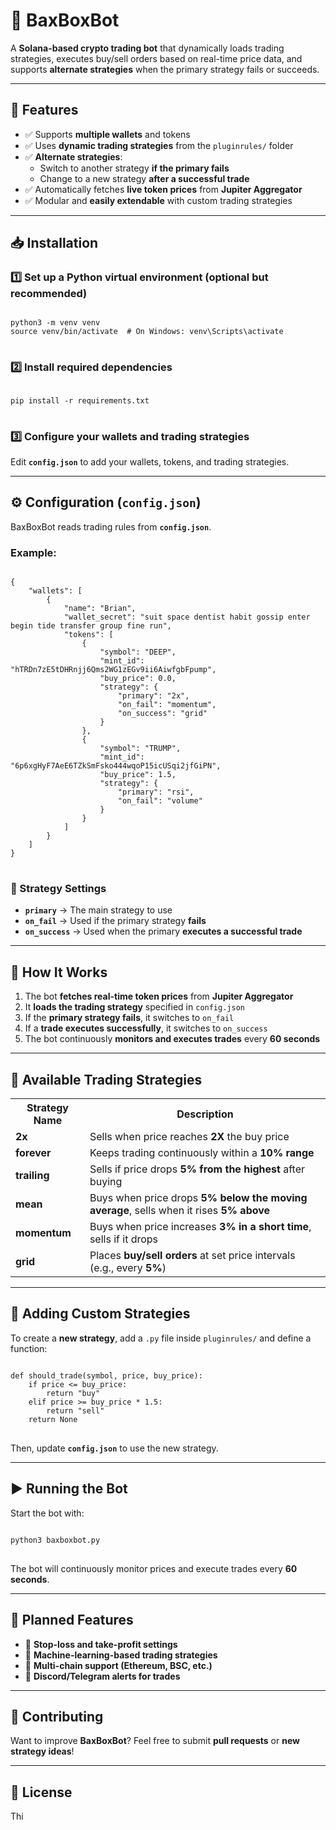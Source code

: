 <h1>🚀 BaxBoxBot</h1>
<p>A <b>Solana-based crypto trading bot</b> that dynamically loads trading strategies, executes buy/sell orders based on real-time price data, and supports <b>alternate strategies</b> when the primary strategy fails or succeeds.</p>

<hr>

<h2>📌 Features</h2>
<ul>
    <li>✅ Supports <b>multiple wallets</b> and tokens</li>
    <li>✅ Uses <b>dynamic trading strategies</b> from the <code>pluginrules/</code> folder</li>
    <li>✅ <b>Alternate strategies</b>:
        <ul>
            <li>Switch to another strategy <b>if the primary fails</b></li>
            <li>Change to a new strategy <b>after a successful trade</b></li>
        </ul>
    </li>
    <li>✅ Automatically fetches <b>live token prices</b> from <b>Jupiter Aggregator</b></li>
    <li>✅ Modular and <b>easily extendable</b> with custom trading strategies</li>
</ul>

<hr>

<h2>📥 Installation</h2>
<h3>1️⃣ Set up a Python virtual environment (optional but recommended)</h3>
<pre>
<code>
python3 -m venv venv
source venv/bin/activate  # On Windows: venv\Scripts\activate
</code>
</pre>

<h3>2️⃣ Install required dependencies</h3>
<pre>
<code>
pip install -r requirements.txt
</code>
</pre>

<h3>3️⃣ Configure your wallets and trading strategies</h3>
<p>Edit <b><code>config.json</code></b> to add your wallets, tokens, and trading strategies.</p>

<hr>

<h2>⚙️ Configuration (<code>config.json</code>)</h2>
<p>BaxBoxBot reads trading rules from <b><code>config.json</code></b>.</p>

<h3>Example:</h3>
<pre>
<code>
{
    "wallets": [
        {
            "name": "Brian",
            "wallet_secret": "suit space dentist habit gossip enter begin tide transfer group fine run",
            "tokens": [
                {
                    "symbol": "DEEP",
                    "mint_id": "hTRDn7zE5tDHRnjj6Qms2WG1zEGv9ii6AiwfgbFpump",
                    "buy_price": 0.0,
                    "strategy": {
                        "primary": "2x",
                        "on_fail": "momentum",
                        "on_success": "grid"
                    }
                },
                {
                    "symbol": "TRUMP",
                    "mint_id": "6p6xgHyF7AeE6TZkSmFsko444wqoP15icUSqi2jfGiPN",
                    "buy_price": 1.5,
                    "strategy": {
                        "primary": "rsi",
                        "on_fail": "volume"
                    }
                }
            ]
        }
    ]
}
</code>
</pre>

<h3>🔄 Strategy Settings</h3>
<ul>
    <li><b><code>primary</code></b> → The main strategy to use</li>
    <li><b><code>on_fail</code></b> → Used if the primary strategy <b>fails</b></li>
    <li><b><code>on_success</code></b> → Used when the primary <b>executes a successful trade</b></li>
</ul>

<hr>

<h2>🚀 How It Works</h2>
<ol>
    <li>The bot <b>fetches real-time token prices</b> from <b>Jupiter Aggregator</b></li>
    <li>It <b>loads the trading strategy</b> specified in <code>config.json</code></li>
    <li>If the <b>primary strategy fails</b>, it switches to <code>on_fail</code></li>
    <li>If a <b>trade executes successfully</b>, it switches to <code>on_success</code></li>
    <li>The bot continuously <b>monitors and executes trades</b> every <b>60 seconds</b></li>
</ol>

<hr>

<h2>📌 Available Trading Strategies</h2>
<table>
    <tr>
        <th>Strategy Name</th>
        <th>Description</th>
    </tr>
    <tr>
        <td><b>2x</b></td>
        <td>Sells when price reaches <b>2X</b> the buy price</td>
    </tr>
    <tr>
        <td><b>forever</b></td>
        <td>Keeps trading continuously within a <b>10% range</b></td>
    </tr>
    <tr>
        <td><b>trailing</b></td>
        <td>Sells if price drops <b>5% from the highest</b> after buying</td>
    </tr>
    <tr>
        <td><b>mean</b></td>
        <td>Buys when price drops <b>5% below the moving average</b>, sells when it rises <b>5% above</b></td>
    </tr>
    <tr>
        <td><b>momentum</b></td>
        <td>Buys when price increases <b>3% in a short time</b>, sells if it drops</td>
    </tr>
    <tr>
        <td><b>grid</b></td>
        <td>Places <b>buy/sell orders</b> at set price intervals (e.g., every <b>5%</b>)</td>
    </tr>
</table>

<hr>

<h2>🔧 Adding Custom Strategies</h2>
<p>To create a <b>new strategy</b>, add a <code>.py</code> file inside <code>pluginrules/</code> and define a function:</p>
<pre>
<code>
def should_trade(symbol, price, buy_price):
    if price <= buy_price:
        return "buy"
    elif price >= buy_price * 1.5:
        return "sell"
    return None
</code>
</pre>
<p>Then, update <b><code>config.json</code></b> to use the new strategy.</p>

<hr>

<h2>▶ Running the Bot</h2>
<p>Start the bot with:</p>
<pre>
<code>
python3 baxboxbot.py
</code>
</pre>
<p>The bot will continuously monitor prices and execute trades every <b>60 seconds</b>.</p>

<hr>

<h2>📅 Planned Features</h2>
<ul>
    <li>🚀 <b>Stop-loss and take-profit settings</b></li>
    <li>🚀 <b>Machine-learning-based trading strategies</b></li>
    <li>🚀 <b>Multi-chain support (Ethereum, BSC, etc.)</b></li>
    <li>🚀 <b>Discord/Telegram alerts for trades</b></li>
</ul>

<hr>

<h2>🤝 Contributing</h2>
<p>Want to improve <b>BaxBoxBot</b>? Feel free to submit <b>pull requests</b> or <b>new strategy ideas</b>!</p>

<hr>

<h2>📄 License</h2>
<p>Thi
